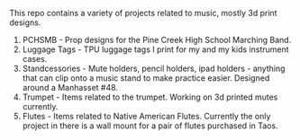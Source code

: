 This repo contains a variety of projects related to music, mostly 3d print designs.

1. PCHSMB - Prop designs for the Pine Creek High School Marching Band.
2. Luggage Tags - TPU luggage tags I print for my and my kids instrument cases.
3. Standcessories - Mute holders, pencil holders, ipad holders - anything that can clip onto a music stand to make practice easier.  Designed around a Manhasset #48.
4. Trumpet - Items related to the trumpet.  Working on 3d printed mutes currently.
5. Flutes - Items related to Native American Flutes.  Currently the only project in there is a wall mount for a pair of flutes purchased in Taos.
